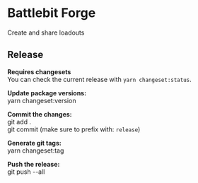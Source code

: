 # Battlebit Forge

Create and share loadouts

## Release

**Requires changesets**  
You can check the current release with `yarn changeset:status`.

**Update package versions:**  
yarn changeset:version

**Commit the changes:**  
git add .  
git commit (make sure to prefix with: `release`)

**Generate git tags:**  
yarn changeset:tag 

**Push the release:**  
git push --all